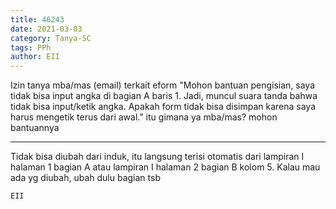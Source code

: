 ```yaml
---
title: 46243
date: 2021-03-03
category: Tanya-SC
tags: PPh
author: EII
---
```


Izin tanya mba/mas (email) terkait eform "Mohon bantuan pengisian, saya tidak bisa input angka di bagian A baris 1. Jadi, muncul suara tanda bahwa tidak bisa input/ketik angka. Apakah form tidak bisa disimpan karena saya harus mengetik terus dari awal." itu gimana ya mba/mas? mohon bantuannya

---

Tidak bisa diubah dari induk, itu langsung terisi otomatis dari lampiran I halaman 1 bagian A atau lampiran I halaman 2 bagian B kolom 5. Kalau mau ada yg diubah, ubah dulu bagian tsb

`EII`
